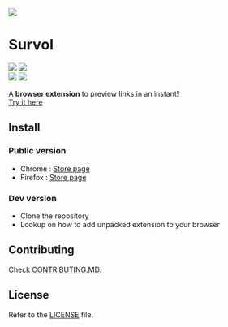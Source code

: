 
![](https://github.com/mdolr/survol/blob/master/images/icon128.png?raw=true)  
#  Survol
![](https://img.shields.io/chrome-web-store/users/fdnnmbmkgfdjclkgimonnimokhnndalk?label=Chrome%20users&style=flat-square) ![](https://img.shields.io/amo/users/survol?label=Firefox%20users&style=flat-square)  
![](https://img.shields.io/github/license/mdolr/survol?style=flat-square) ![](https://img.shields.io/github/issues/mdolr/survol?style=flat-square)

A **browser extension** to preview links in an instant!  
[Try it here](https://survol.me)

## Install
### Public version
* Chrome : [Store page](https://chrome.google.com/webstore/detail/survol/fdnnmbmkgfdjclkgimonnimokhnndalk)
* Firefox : [Store page](https://addons.mozilla.org/en-US/firefox/addon/survol)

### Dev version
- Clone the repository
- Lookup on how to add unpacked extension to your browser

## Contributing
Check [CONTRIBUTING.MD](https://github.com/mdolr/survol/blob/master/CONTRIBUTING.MD).

## License

Refer to the [LICENSE](LICENSE) file.
